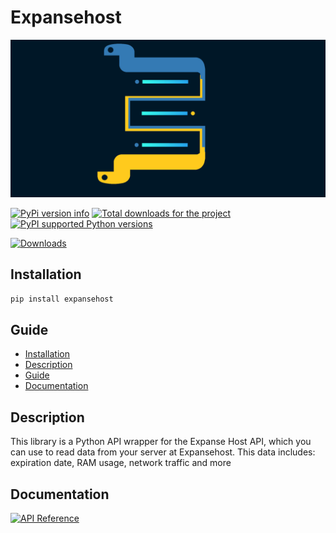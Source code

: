 # Expansehost

![expansehost banner](https://github.com/cyklon73/expansehost/blob/main/banner.png?raw=true)

[![PyPi version info](https://img.shields.io/pypi/v/expansehost.svg)](https://pypi.python.org/pypi/expansehost)
[![Total downloads for the project]( https://static.pepy.tech/personalized-badge/expansehost?period=total&units=international_system&left_color=grey&right_color=green&left_text=Downloads)](https://pepy.tech/project/expansehost)
[![PyPI supported Python versions](https://img.shields.io/pypi/pyversions/expansehost.svg)](https://pypi.python.org/pypi/expansehost)

[![Downloads](https://img.shields.io/pypi/dm/expansehost.svg?style=flat-square)](https://pypi.org/project/expansehost/)

## Installation

```bash
pip install expansehost
```

## Guide

- [Installation](#installation)
- [Description](#description)
- [Guide](#guide)
- [Documentation](#documentation)

## Description

This library is a Python API wrapper for the Expanse Host API, which you can use to read data from your server at Expansehost. This data includes: expiration date, RAM usage, network traffic and more


## Documentation

[![API Reference](https://img.shields.io/badge/API-Reference-blue.svg)](https://github.com/cyklon73/expansehost/wiki/API-Reference)
